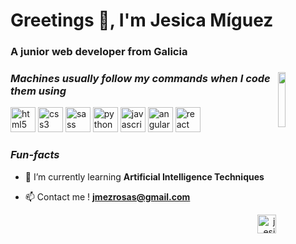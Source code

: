 # Greetings 🖖, I'm Jesica Míguez
### A junior web developer from Galicia
<h3><img align="right" src="https://cdn.discordapp.com/attachments/233277852097708033/755159560758493184/Jess_ava.png" height=15% width=15% /><h3>

### *Machines usually follow my commands when I code them using*
<p align="left">
  <img src="https://upload.wikimedia.org/wikipedia/commons/6/61/HTML5_logo_and_wordmark.svg" alt="html5" width="40" height="40"/>
  <img src="https://upload.wikimedia.org/wikipedia/commons/d/d5/CSS3_logo_and_wordmark.svg" alt="css3" width="40" height="40"/> 
  <img src="https://upload.wikimedia.org/wikipedia/commons/9/96/Sass_Logo_Color.svg" alt="sass" width="40" height="40"/> 
  <img src="https://upload.wikimedia.org/wikipedia/commons/c/c3/Python-logo-notext.svg" alt="python" width="40" height="40"/> 
  <img src="https://upload.wikimedia.org/wikipedia/commons/9/99/Unofficial_JavaScript_logo_2.svg" alt="javascript" width="40" height="40"/>
  <img src="https://upload.wikimedia.org/wikipedia/commons/thumb/c/cf/Angular_full_color_logo.svg/2048px-Angular_full_color_logo.svg.png" alt="angularjs" width="40" height="40"/>
  <img src="https://upload.wikimedia.org/wikipedia/commons/4/47/React.svg" alt="react" width="40" height="40"/>
 </p>

### *Fun-facts*

- 🌱 I’m currently learning **Artificial Intelligence Techniques**

- 📫 Contact me ! **jmezrosas@gmail.com**

<p align="right">
<a href="https://linkedin.com/in/jesicamiguezrosas" target="blank"><img align="center" src="https://cdn.jsdelivr.net/npm/simple-icons@3.0.1/icons/linkedin.svg" alt="jesicamiguezrosas" height="30" width="30" /></a>
</p>

